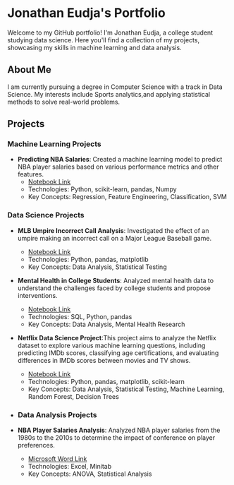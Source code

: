 # Jonathan Eudja's Portfolio

Welcome to my GitHub portfolio! I'm Jonathan Eudja, a college student studying data science. Here you'll find a collection of my projects, showcasing my skills in machine learning and data analysis.

## About Me
I am currently pursuing a degree in Computer Science with a track in Data Science. My interests include Sports analytics,and applying statistical methods to solve real-world problems.

## Projects

### Machine Learning Projects 
- **Predicting NBA Salaries**: Created a machine learning model to predict NBA player salaries based on various performance metrics and other features. 
  - [Notebook Link](https://github.com/jjthisguy/portfolio/blob/main/Notebooks/FinalReport_SP24_JE_BH%20(1).ipynb)
  - Technologies: Python, scikit-learn, pandas, Numpy
  - Key Concepts: Regression, Feature Engineering, Classification, SVM

### Data Science Projects
- **MLB Umpire Incorrect Call Analysis**: Investigated the effect of an umpire making an incorrect call on a Major League Baseball game.
  - [Notebook Link](https://github.com/jjthisguy/portfolio/blob/main/Notebooks/FinalReport_FA23_EH_MM_JE.ipynb)
  - Technologies: Python, pandas, matplotlib
  - Key Concepts: Data Analysis, Statistical Testing
- **Mental Health in College Students**: Analyzed mental health data to understand the challenges faced by college students and propose interventions.
  - [Notebook Link](https://github.com/jjthisguy/portfolio/blob/main/Notebooks/FinalReport_SP23_NG_JE_CR.ipynb)
  - Technologies: SQL, Python, pandas
  - Key Concepts: Data Analysis, Mental Health Research
- **Netflix Data Science Project**:This project aims to analyze the Netflix dataset to explore various machine learning questions, including predicting IMDb scores, classifying age certifications, and evaluating differences in IMDb scores between movies and TV shows.
  - [Notebook Link]([https://github.com/jjthisguy/portfolio/blob/main/Notebooks/FinalReport_FA23_EH_MM_JE.ipynb](https://github.com/jjthisguy/portfolio/blob/0b1f8100c2ce38a95247344a20522fc44e2a732d/Notebooks/NetflixDataScienceProject%20(3).ipynb))
  - Technologies: Python, pandas, matplotlib, scikit-learn
  - Key Concepts: Data Analysis, Statistical Testing, Machine Learning, Random Forest, Decision Trees

- ### Data Analysis Projects
- **NBA Player Salaries Analysis**: Analyzed NBA player salaries from the 1980s to the 2010s to determine the impact of conference on player preferences.
  - [Microsoft Word Link](https://github.com/jjthisguy/portfolio/blob/main/Notebooks/Data%20Analysis%20Final%20Project%20Research%20Memo.docx)
  - Technologies: Excel, Minitab
  - Key Concepts: ANOVA, Statistical Analysis

